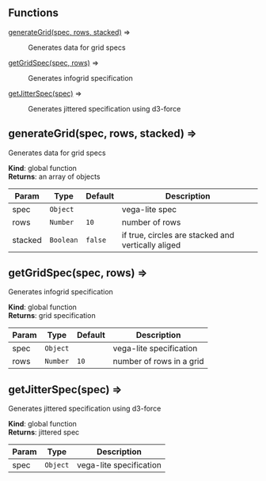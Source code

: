 ## Functions

<dl>
<dt><a href="#generateGrid">generateGrid(spec, rows, stacked)</a> ⇒</dt>
<dd><p>Generates data for grid specs</p>
</dd>
<dt><a href="#getGridSpec">getGridSpec(spec, rows)</a> ⇒</dt>
<dd><p>Generates infogrid specification</p>
</dd>
<dt><a href="#getJitterSpec">getJitterSpec(spec)</a> ⇒</dt>
<dd><p>Generates jittered specification using d3-force</p>
</dd>
</dl>

<a name="generateGrid"></a>

## generateGrid(spec, rows, stacked) ⇒
Generates data for grid specs

**Kind**: global function  
**Returns**: an array of objects  

| Param | Type | Default | Description |
| --- | --- | --- | --- |
| spec | <code>Object</code> |  | vega-lite spec |
| rows | <code>Number</code> | <code>10</code> | number of rows |
| stacked | <code>Boolean</code> | <code>false</code> | if true, circles are stacked and vertically aliged |

<a name="getGridSpec"></a>

## getGridSpec(spec, rows) ⇒
Generates infogrid specification

**Kind**: global function  
**Returns**: grid specification  

| Param | Type | Default | Description |
| --- | --- | --- | --- |
| spec | <code>Object</code> |  | vega-lite specification |
| rows | <code>Number</code> | <code>10</code> | number of rows in a grid |

<a name="getJitterSpec"></a>

## getJitterSpec(spec) ⇒
Generates jittered specification using d3-force

**Kind**: global function  
**Returns**: jittered spec  

| Param | Type | Description |
| --- | --- | --- |
| spec | <code>Object</code> | vega-lite specification |

